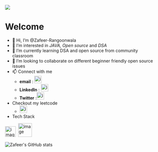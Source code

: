 


![](https://user-images.githubusercontent.com/86530605/149523031-3599ee27-37c4-4f73-af29-7ca7d7bcbea5.png)




# Welcome   
- 👋 Hi, I’m @Zafeer-Rangoonwala
- 👀 I’m interested in *JAVA, Open source* and *DSA*
- 🌱 I’m currently learning DSA and open source from community classroom
- 💞️ I’m looking to collaborate on different beginner friendly open source issues 
- 📫 Connect with me 
     - **email** : [<img width="24" alt="image" src="https://user-images.githubusercontent.com/86530605/149527702-88783974-4951-41e2-9819-d893b34eccf4.png">
](zafeer02@gmail.com)  
     - **LinkedIn** : [<img width="24" alt="image" src="https://user-images.githubusercontent.com/86530605/149524566-e0c11f6d-c60a-44e2-aa1d-fd4f875364c9.png">](https://www.linkedin.com/in/zafeer-rangoonwala-0a3a64202/)
     - **Twitter** :[<img width="24" alt="image" src="https://user-images.githubusercontent.com/86530605/149527818-6d4fbb74-41cd-4e41-bb8a-996cc1e7e494.png">](https://twitter.com/zafeer02) 
 - Checkout my leetcode 
     - [<img width="24" alt="image" src="https://user-images.githubusercontent.com/86530605/149529363-d0f285ee-0d3b-41a9-9dcf-ac917f45e4fa.png">
](https://leetcode.com/zafeer_rangoonwala/)
- Tech Stack
 
 <img width="35" alt="image" src="https://user-images.githubusercontent.com/86530605/149528443-fc08f374-b3a6-49fd-bfac-beb7a59667cc.png">  &nbsp;<img width="45" alt="image" src="https://user-images.githubusercontent.com/86530605/149530091-5e381ed3-78f8-43eb-8c44-29fb8cac482b.png">

    
    
    
![Zafeer's GitHub stats](https://github-readme-stats.vercel.app/api?username=Zafeer-R&theme=blue-green&show_icons=true)
      
<!---
Zafeer-R/Zafeer-R is a ✨ special ✨ repository because its `README.md` (this file) appears on your GitHub profile.
You can click the Preview link to take a look at your changes.
--->
